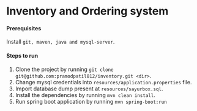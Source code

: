# Inventory and Ordering system

#### Prerequisites

Install ```git, maven, java and mysql-server```.

#### Steps to run
1. Clone the project by running ```git clone git@github.com:pramodpatil812/inventory.git <dir>```.
2. Change mysql credentials into ```resources/application.properties``` file.
3. Import database dump present at ```resources/sayurbox.sql```.
2. Install the dependencies by running ```mvn clean install```.
3. Run spring boot application by running ```mvn spring-boot:run```
